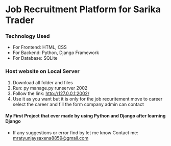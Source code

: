 # Job Recruitment Platform for Sarika Trader

### Technology Used 
- For Frontend: HTML, CSS
- For Backend: Python, Django Framework
- For Database: SQLite

### Host website on Local Server 

1. Download all folder and files
2. Run: py manage.py runserver 2002
3. Follow the link: http://127.0.0.1:2002/
4. Use it as you want but it is only for the job recuritement move to career select the career and fill the form company admin can contact

#### My First Project that ever made by using Python and Django after learning Django

- If any suggestions or error find by let me know 
Contact me: mratyunjaysaxena8859@gmail.com
